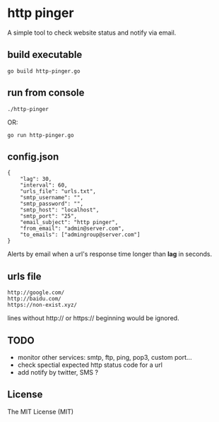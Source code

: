 # http pinger

A simple tool to check website status and notify via email.

## build executable
`go build http-pinger.go`

## run from console
`./http-pinger `

OR:
```
go run http-pinger.go
```

## config.json

```
{
    "lag": 30,
    "interval": 60,
    "urls_file": "urls.txt",
    "smtp_username": "",
    "smtp_password": "",
    "smtp_host": "localhost",
    "smtp_port": "25",
    "email_subject": "http pinger",
    "from_email": "admin@server.com",
    "to_emails": ["admingroup@server.com"]
}
```
Alerts by email when a url's response time longer than **lag** in seconds.


## urls file

```
http://google.com/
http://baidu.com/
https://non-exist.xyz/
```
lines without http:// or https:// beginning would be ignored.

## TODO

* monitor other services: smtp, ftp, ping, pop3, custom port...
* check spectial expected http status code for a url
* add notify by twitter, SMS ?


## License

The MIT License (MIT)
